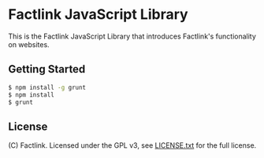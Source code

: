 # Factlink JavaScript Library

This is the Factlink JavaScript Library that introduces Factlink's functionality on websites.

## Getting Started

```bash
$ npm install -g grunt
$ npm install
$ grunt
```

## License

(C) Factlink. Licensed under the GPL v3, see [LICENSE.txt](LICENSE.txt) for the full license.
